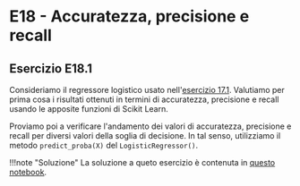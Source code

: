 # E18 - Accuratezza, precisione e recall

## Esercizio E18.1

Consideriamo il regressore logistico usato nell'[esercizio 17.1](../17_logistic/exercises.md). Valutiamo per prima cosa i risultati ottenuti in termini di accuratezza, precisione e recall usando le apposite funzioni di Scikit Learn.

Proviamo poi a verificare l'andamento dei valori di accuratezza, precisione e recall per diversi valori della soglia di decisione. In tal senso, utilizziamo il metodo `predict_proba(X)` del `LogisticRegressor()`.

!!!note "Soluzione"
    La soluzione a queto esercizio è contenuta in [questo notebook](solution.ipynb).